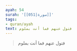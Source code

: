 ```yaml
---
ayah: 54
surah: '[[051|سورة]]'
tags:
- quran/ayah
text: فتول عنهم فما أنت بملوم
---
```

> فتول عنهم فما أنت بملوم
